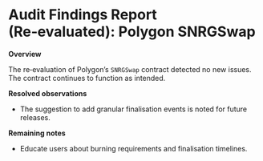 # Audit Findings Report (Re‑evaluated): Polygon SNRGSwap

**Overview**

The re‑evaluation of Polygon’s `SNRGSwap` contract detected no new issues.  The contract continues to function as intended.

**Resolved observations**

- The suggestion to add granular finalisation events is noted for future releases.

**Remaining notes**

- Educate users about burning requirements and finalisation timelines.